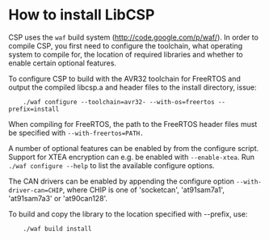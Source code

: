 How to install LibCSP
=====================

CSP uses the `waf` build system (http://code.google.com/p/waf/). In order to
compile CSP, you first need to configure the toolchain, what operating system
to compile for, the location of required libraries and whether to enable 
certain optional features.

To configure CSP to build with the AVR32 toolchain for FreeRTOS and output
the compiled libcsp.a and header files to the install directory, issue:

		./waf configure --toolchain=avr32- --with-os=freertos --prefix=install

When compiling for FreeRTOS, the path to the FreeRTOS header files must be
specified with `--with-freertos=PATH.`

A number of optional features can be enabled by from the configure script.
Support for XTEA encryption can e.g. be enabled with `--enable-xtea`. Run 
`./waf configure --help` to list the available configure options.

The CAN drivers can be enabled by appending the configure option `--with-driver-can=CHIP`,
where CHIP is one of 'socketcan', 'at91sam7a1', 'at91sam7a3' or 'at90can128'. 

To build and copy the library to the location specified with --prefix, use:

		./waf build install
